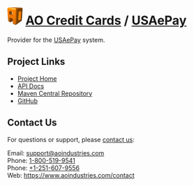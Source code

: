 # [<img src="ao-logo.png" alt="AO Logo" width="35" height="40">](https://www.aoindustries.com/) [AO Credit Cards](https://www.aoindustries.com/ao-credit-cards/) / [USAePay](https://www.aoindustries.com/ao-credit-cards/usaepay/)
Provider for the [USAePay](https://usaepay.info/) system.

## Project Links
* [Project Home](https://www.aoindustries.com/ao-credit-cards/usaepay/)
* [API Docs](https://www.aoindustries.com/ao-credit-cards/usaepay/apidocs/)
* [Maven Central Repository](http://search.maven.org/#search|gav|1|g:%22com.aoindustries%22%20AND%20a:%22ao-credit-cards-usaepay%22)
* [GitHub](https://github.com/aoindustries/ao-credit-cards-usaepay)

## Contact Us
For questions or support, please [contact us](https://www.aoindustries.com/contact):

Email: [support@aoindustries.com](mailto:support@aoindustries.com)  
Phone: [1-800-519-9541](tel:1-800-519-9541)  
Phone: [+1-251-607-9556](tel:+1-251-607-9556)  
Web: https://www.aoindustries.com/contact
